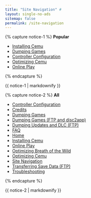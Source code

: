 ```yaml
---
title: "Site Navigation" #
layout: single-no-ads
sitemap: false
permalink: /site-navigation
---
```


{% capture notice-1 %}
**Popular**

+ [Installing Cemu](installing-cemu)
+ [Dumping Games](dumping-games)
+ [Controller Configuration](controller-Configuration)
+ [Optimizing Cemu](optimizing-cemu)
+ [Online Play](online-play)

{% endcapture %}
<div class="notice--info">{{ notice-1 | markdownify }}</div>

{% capture notice-2 %}
**All**

+ [Controller Configuration](controller-Configuration)
+ [Credits](credits)
+ [Dumping Games](dumping-games)
+ [Dumping Games (FTP and disc2app)](dumping-games-(ftp-and-disc2app))
+ [Dumping Updates and DLC (FTP)](dumping-updates-and-dlc-(ftp))
+ [FAQ](faq)
+ [Home](/)
+ [Installing Cemu](installing-cemu)
+ [Online Play](online-play)
+ [Optimizing Breath of the Wild](optimizing-botw)
+ [Optimizing Cemu](optimizing-cemu)
+ [Site Navigation](site-navigation)
+ [Transferring Save Data (FTP)](transferring-save-data-(ftp))
+ [Troubleshooting](troubleshooting)

{% endcapture %}
<div class="notice">{{ notice-2 | markdownify }}</div>
